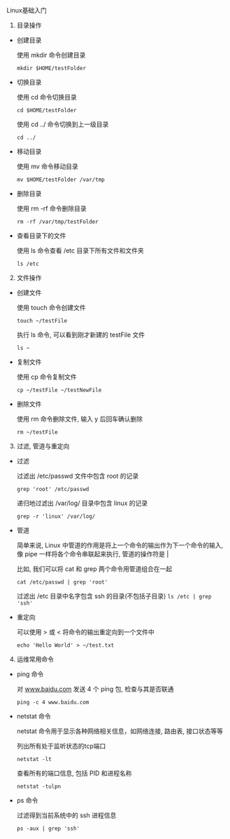 Linux基础入门

1. 目录操作
  - 创建目录

    使用 mkdir 命令创建目录

    `mkdir $HOME/testFolder`

  - 切换目录

    使用 cd 命令切换目录

    `cd $HOME/testFolder`

    使用 cd ../ 命令切换到上一级目录

    `cd ../`

  - 移动目录

    使用 mv 命令移动目录

    `mv $HOME/testFolder /var/tmp`

  - 删除目录

    使用 rm -rf 命令删除目录

    `rm -rf /var/tmp/testFolder`

  - 查看目录下的文件

    使用 ls 命令查看 /etc 目录下所有文件和文件夹

    `ls /etc`

2. 文件操作

  - 创建文件

    使用 touch 命令创建文件

    `touch ~/testFile`

    执行 ls 命令, 可以看到刚才新建的 testFile 文件

    `ls ~`

  - 复制文件

    使用 cp 命令复制文件

    `cp ~/testFile ~/testNewFile`

  - 删除文件

    使用 rm 命令删除文件, 输入 y 后回车确认删除

    `rm ~/testFile`

3. 过滤, 管道与重定向

  - 过滤

    过滤出 /etc/passwd 文件中包含 root 的记录

    `grep 'root' /etc/passwd`

    递归地过滤出 /var/log/ 目录中包含 linux 的记录

    `grep -r 'linux' /var/log/`

  - 管道

    简单来说, Linux 中管道的作用是将上一个命令的输出作为下一个命令的输入, 像 pipe 一样将各个命令串联起来执行, 管道的操作符是 |

    比如, 我们可以将 cat 和 grep 两个命令用管道组合在一起

    `cat /etc/passwd | grep 'root'`


    过滤出 /etc 目录中名字包含 ssh 的目录(不包括子目录)
    `ls /etc | grep 'ssh'`

  - 重定向

    可以使用 > 或 < 将命令的输出重定向到一个文件中

    `echo 'Hello World' > ~/test.txt`

4. 运维常用命令

  - ping 命令

    对 www.baidu.com 发送 4 个 ping 包, 检查与其是否联通

    `ping -c 4 www.baidu.com`

  - netstat 命令

    netstat 命令用于显示各种网络相关信息，如网络连接, 路由表, 接口状态等等

    列出所有处于监听状态的tcp端口

    `netstat -lt`

    查看所有的端口信息, 包括 PID 和进程名称

    `netstat -tulpn`

  - ps 命令

    过滤得到当前系统中的 ssh 进程信息

    `ps -aux | grep 'ssh'`
